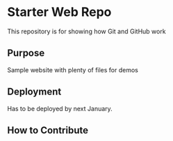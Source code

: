 # Starter Web Repo

This repository is for showing how Git and GitHub work

## Purpose

Sample website with plenty of files for demos

## Deployment

Has to be deployed by next January.

## How to Contribute